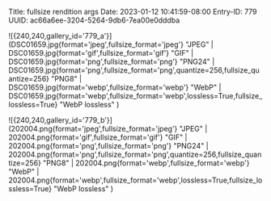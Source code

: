 Title: fullsize rendition args
Date: 2023-01-12 10:41:59-08:00
Entry-ID: 779
UUID: ac66a6ee-3204-5264-9db6-7ea00e0dddba

![{240,240,gallery_id='779_a'}](DSC01659.jpg{format='jpeg',fullsize_format='jpeg'} "JPEG"
| DSC01659.jpg{format='gif',fullsize_format='gif'} "GIF"
| DSC01659.jpg{format='png',fullsize_format='png'} "PNG24"
| DSC01659.jpg{format='png',fullsize_format='png',quantize=256,fullsize_quantize=256} "PNG8"
| DSC01659.jpg{format='webp',fullsize_format='webp'} "WebP"
| DSC01659.jpg{format='webp',fullsize_format='webp',lossless=True,fullsize_lossless=True} "WebP lossless"
)

![{240,240,gallery_id='779_b'}](202004.png{format='jpeg',fullsize_format='jpeg'} "JPEG"
| 202004.png{format='gif',fullsize_format='gif'} "GIF"
| 202004.png{format='png',fullsize_format='png'} "PNG24"
| 202004.png{format='png',fullsize_format='png',quantize=256,fullsize_quantize=256} "PNG8"
| 202004.png{format='webp',fullsize_format='webp'} "WebP"
| 202004.png{format='webp',fullsize_format='webp',lossless=True,fullsize_lossless=True} "WebP lossless"
)

